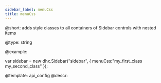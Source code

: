 ```yaml
---
sidebar_label: menuCss
title: menuCss
---          
```


@short: 
adds style classes to all containers of Sidebar controls with nested items 




@type: string

@example: 
<style>
    .my_first_class {
        /*some styles*/
    }
 
    .my_second_class {
        /*some styles*/
    }
</style>

var sidebar = new dhx.Sidebar("sidebar", {
    menuCss:"my_first_class my_second_class"
});


@template:	api_config
@descr: 




